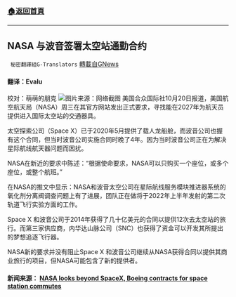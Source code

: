 ###  [:house:返回首頁](https://github.com/ourhimalayas/txt)
---


## NASA 与波音签署太空站通勤合约
` 秘密翻譯組G-Translators` [轉載自GNews](https://gnews.org/zh-hans/1607293/)

#### 翻译：Evalu
校对：萌萌的朋克
![](https://assets.gnews.org/wp-content/uploads/2021/10/3-66.jpg)图片来源：网络截图
美国合众国际社10月20日报道，美国航空航天局（NASA）周三在其官方网站发出正式要求，寻找能在2027年为航天员提供进入国际太空站的交通器具。

太空探索公司（Space X）已于2020年5月提供了载人龙船舱，而波音公司也握有这个合同，但当时波音公司实施合同时晚了4年。因为当时波音公司正在为解决星际航线航天器问题而困扰。

NASA在新近的要求中陈述：“根据使命要求，NASA可以只购买一个座位，或多个座位，或整个航班。”

在NASA的推文中显示：NASA和波音太空公司在星际航线服务模块推进器系统的氧化剂分离阀调查问题上有了进展，团队正在做将于2022年上半年发射的第二次轨道飞行实验方面的工作。

Space X 和波音公司于2014年获得了几十亿美元的合同以提供12次去太空站的旅行。而第三家供应商，内华达山脉公司（SNC）也获得了资金可以开发其所提出的梦想追逐飞行器。

NASA新的要求并没有阻止Space X 和波音公司继续从NASA获得合同以提供其商业旅行的项目，但NASA可能包含了新的提供者。

#### 新闻来源： [NASA looks beyond SpaceX, Boeing contracts for space station commutes](https://www.upi.com/Science_News/2021/10/20/NASA-Commercial-Crew-launch/2531634762986/)
